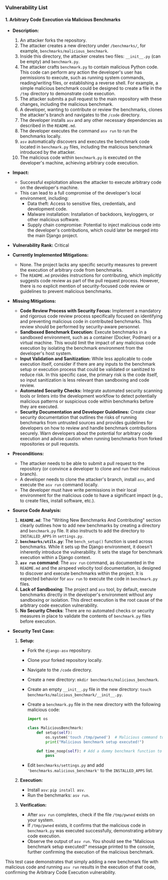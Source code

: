 ### Vulnerability List

#### 1. Arbitrary Code Execution via Malicious Benchmarks

*   **Description:**
    1.  An attacker forks the repository.
    2.  The attacker creates a new directory under `/benchmarks/`, for example, `benchmarks/malicious_benchmark`.
    3.  Inside this directory, the attacker creates two files: `__init__.py` (can be empty) and `benchmark.py`.
    4.  The attacker crafts `benchmark.py` to contain malicious Python code. This code can perform any action the developer's user has permissions to execute, such as running system commands, reading/writing files, or establishing a reverse shell. For example, a simple malicious benchmark could be designed to create a file in the `/tmp` directory to demonstrate code execution.
    5.  The attacker submits a pull request to the main repository with these changes, including the malicious benchmark.
    6.  A developer, wanting to contribute or review the benchmarks, clones the attacker's branch and navigates to the `/code` directory.
    7.  The developer installs `asv` and any other necessary dependencies as described in the `README.md`.
    8.  The developer executes the command `asv run` to run the benchmarks locally.
    9.  `asv` automatically discovers and executes the benchmark code located in `benchmark.py` files, including the malicious benchmark introduced by the attacker.
    10. The malicious code within `benchmark.py` is executed on the developer's machine, achieving arbitrary code execution.

*   **Impact:**
    *   Successful exploitation allows the attacker to execute arbitrary code on the developer's machine.
    *   This can lead to a full compromise of the developer's local environment, including:
        *   Data theft: Access to sensitive files, credentials, and development code.
        *   Malware installation: Installation of backdoors, keyloggers, or other malicious software.
        *   Supply chain compromise: Potential to inject malicious code into the developer's contributions, which could later be merged into the main Django project.

*   **Vulnerability Rank:** Critical

*   **Currently Implemented Mitigations:**
    *   None. The project lacks any specific security measures to prevent the execution of arbitrary code from benchmarks.
    *   The `README.md` provides instructions for contributing, which implicitly suggests code review as part of the pull request process. However, there is no explicit mention of security-focused code review or guidelines to prevent malicious benchmarks.

*   **Missing Mitigations:**
    *   **Code Review Process with Security Focus:** Implement a mandatory and rigorous code review process specifically focused on identifying and preventing malicious code in contributed benchmarks. This review should be performed by security-aware personnel.
    *   **Sandboxed Benchmark Execution:** Execute benchmarks in a sandboxed environment, such as a container (Docker, Podman) or a virtual machine. This would limit the impact of any malicious code execution by isolating the benchmark environment from the developer's host system.
    *   **Input Validation and Sanitization:** While less applicable to code execution itself, consider if there are any inputs to the benchmark setup or execution process that could be validated or sanitized to reduce risk. In this specific case, the primary risk is the code itself, so input sanitization is less relevant than sandboxing and code review.
    *   **Automated Security Checks:** Integrate automated security scanning tools or linters into the development workflow to detect potentially malicious patterns or suspicious code within benchmarks before they are executed.
    *   **Security Documentation and Developer Guidelines:** Create clear security documentation that outlines the risks of running benchmarks from untrusted sources and provides guidelines for developers on how to review and handle benchmark contributions securely. Warn developers about the potential for arbitrary code execution and advise caution when running benchmarks from forked repositories or pull requests.

*   **Preconditions:**
    *   The attacker needs to be able to submit a pull request to the repository (or convince a developer to clone and run their malicious branch).
    *   A developer needs to clone the attacker's branch, install `asv`, and execute the `asv run` command locally.
    *   The developer must have write permissions in their local environment for the malicious code to have a significant impact (e.g., to create files, install software, etc.).

*   **Source Code Analysis:**
    1.  **`README.md`**: The "Writing New Benchmarks And Contributing" section clearly outlines how to add new benchmarks by creating a directory and `benchmark.py` file. It also instructs to add the directory to `INSTALLED_APPS` in `settings.py`.
    2.  **`benchmarks/utils.py`**: The `bench_setup()` function is used across benchmarks. While it sets up the Django environment, it doesn't inherently introduce the vulnerability. It sets the stage for benchmark execution within a Django context.
    3.  **`asv run` command**: The `asv run` command, as documented in the `README.md` and the airspeed velocity tool documentation, is designed to discover and execute benchmarks within the project. It is expected behavior for `asv run` to execute the code in `benchmark.py` files.
    4.  **Lack of Sandboxing**: The project and `asv` tool, by default, execute benchmarks directly in the developer's environment without any sandboxing or isolation. This direct execution is the root cause of the arbitrary code execution vulnerability.
    5.  **No Security Checks**: There are no automated checks or security measures in place to validate the contents of `benchmark.py` files before execution.

*   **Security Test Case:**
    1.  **Setup:**
        *   Fork the `django-asv` repository.
        *   Clone your forked repository locally.
        *   Navigate to the `/code` directory.
        *   Create a new directory: `mkdir benchmarks/malicious_benchmark`.
        *   Create an empty `__init__.py` file in the new directory: `touch benchmarks/malicious_benchmark/__init__.py`.
        *   Create a `benchmark.py` file in the new directory with the following malicious code:

            ```python
            import os

            class MaliciousBenchmark:
                def setup(self):
                    os.system('touch /tmp/pwned')  # Malicious command to create a file
                    print("Malicious benchmark setup executed!")

                def time_noop(self): # Add a dummy benchmark function to be discovered by ASV
                    pass
            ```
        *   Edit `benchmarks/settings.py` and add `'benchmarks.malicious_benchmark'` to the `INSTALLED_APPS` list.

    2.  **Execution:**
        *   Install `asv`: `pip install asv`.
        *   Run the benchmarks: `asv run`.

    3.  **Verification:**
        *   After `asv run` completes, check if the file `/tmp/pwned` exists on your system.
        *   If `/tmp/pwned` exists, it confirms that the malicious code in `benchmark.py` was executed successfully, demonstrating arbitrary code execution.
        *   Observe the output of `asv run`. You should see the "Malicious benchmark setup executed!" message printed to the console, further confirming the execution of the malicious benchmark.

This test case demonstrates that simply adding a new benchmark file with malicious code and running `asv run` results in the execution of that code, confirming the Arbitrary Code Execution vulnerability.